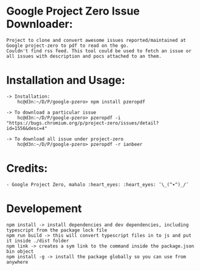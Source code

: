 # Google Project Zero Issue Downloader:
	Project to clone and convert awesome issues reported/maintained at Google project-zero to pdf to read on the go. 
	Couldn't find rss feed. This tool could be used to fetch an issue or all issues with description and pocs attached to an them.

# Installation and Usage:

```
-> Installation:
    hc@d3n:~/D/P/google-pzero> npm install pzeropdf

-> To download a particular issue
    hc@d3n:~/D/P/google-pzero> pzeropdf -i "https://bugs.chromium.org/p/project-zero/issues/detail?id=1556&desc=4"

-> To download all issue under project-zero
    hc@d3n:~/D/P/google-pzero> pzeropdf -r ianbeer
```

# Credits:
	
	- Google Project Zero, mahalo :heart_eyes: :heart_eyes: ¯\_(^▾^)_/¯

# Developement

```
npm install -> install dependencies and dev dependencies, including typescript from the package lock file
npm run build -> this will convert typescript files in to js and put it inside ./dist folder
npm link -> creates a sym link to the command inside the package.json bin object
npm install -g -> install the package globally so you can use from anywhere
```
